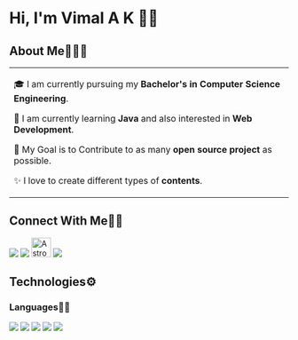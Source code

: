 # Hi, I'm Vimal A K 👋🏼

## About Me🧑🏼‍💻

<table>
  <tr>
    <td valign="center">
      
🎓 I am currently pursuing my **Bachelor's in Computer Science Engineering**.

🌱 I am currently learning **Java** and also interested in **Web Development**.

🎯 My Goal is to Contribute to as many **open source project** as possible.

✨ I love to create different types of **contents**.

     
    
  </tr>
  </table>
 


## Connect With Me👋🏼

<p align="left">  
<a href="https://twitter.com/Vimal1032003" target="blank"><img src="https://img.icons8.com/color/35/000000/twitter--v2.png"/></a>
<a href="https://www.linkedin.com/in/vimalak/" target="blank"><img src="https://img.icons8.com/color/35/000000/linkedin.png"/></a>
<a href="https://auth.geeksforgeeks.org/user/vimalct20/practice/" target="blank"><img src="https://www.geeksforgeeks.org/spectre-avatar-icons/" alt="Astro08" height="35" width="35"/></a>
<a href="https://www.instagram.com/vimal_a_k/" target="blank"><img src="https://img.icons8.com/fluency/35/000000/instagram-new.png"/></a>

</p>
    
## Technologies⚙️

### Languages✍🏼

<img src="https://img.icons8.com/color/35/000000/html-5--v1.png"/> <img src="https://img.icons8.com/color/35/000000/css3.png"/> <img src="https://img.icons8.com/color/35/000000/javascript--v1.png"/> <img src="https://img.icons8.com/color/35/000000/c-plus-plus-logo.png"/> <img src="https://img.icons8.com/color/35/000000/java-coffee-cup-logo--v2.png"/>











  


